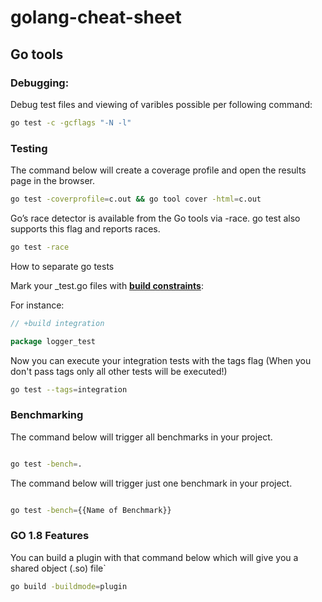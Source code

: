 # golang-cheat-sheet

## Go tools 

### Debugging:

Debug test files and viewing of varibles possible per following command:  

```bash 
go test -c -gcflags "-N -l"
```
### Testing

The command below will create a coverage profile and open the results page in the browser.

```bash
go test -coverprofile=c.out && go tool cover -html=c.out
```

Go’s race detector is available from the Go tools via -race. go test also supports this flag and reports races.

```bash
go test -race
```
How to separate go tests

Mark your _test.go files with [**build constraints**][0]:

For instance:
```go
// +build integration

package logger_test

```
Now you can execute your integration tests with the tags flag (When you don't pass tags only all other tests will be executed!)

```bash
go test --tags=integration
```

### Benchmarking


The command below will trigger all benchmarks in your project.

```bash

go test -bench=.

```

The command below will trigger just one benchmark in your project.

```bash

go test -bench={{Name of Benchmark}}

```

### GO 1.8 Features

You can build a plugin with that command below which will give you a shared object (.so) file`

```bash
go build -buildmode=plugin
```

[0]: https://golang.org/pkg/go/build/#hdr-Build_Constraints
